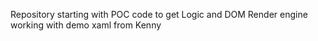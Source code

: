 Repository starting with POC code to get Logic and DOM Render engine working with demo xaml from Kenny